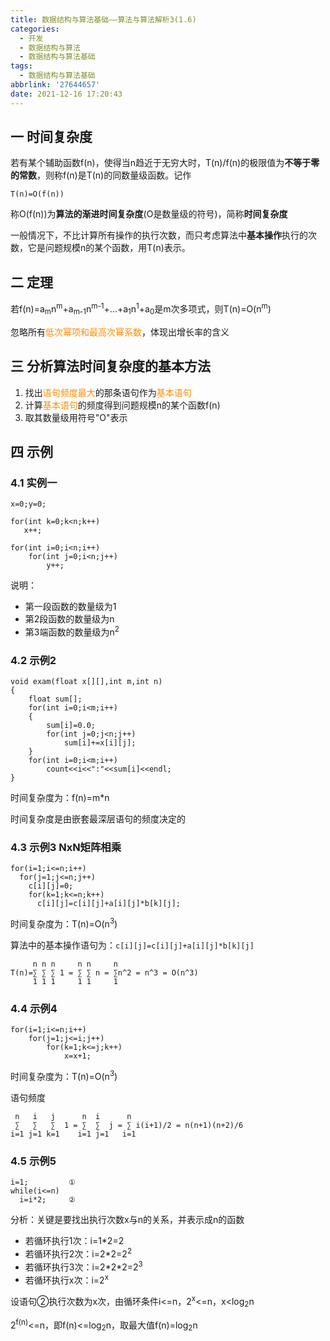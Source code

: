 ```yaml
---
title: 数据结构与算法基础——算法与算法解析3(1.6)
categories:
  - 开发
  - 数据结构与算法
  - 数据结构与算法基础
tags:
  - 数据结构与算法基础
abbrlink: '27644657'
date: 2021-12-16 17:20:43
---
```

## 一 时间复杂度

若有某个辅助函数f(n)，使得当n趋近于无穷大时，T(n)/f(n)的极限值为**不等于零的常数**，则称f(n)是T(n)的同数量级函数。记作

```
T(n)=O(f(n))
```

称O(f(n))为**算法的渐进时间复杂度**(O是数量级的符号)，简称**时间复杂度**

一般情况下，不比计算所有操作的执行次数，而只考虑算法中**基本操作**执行的次数，它是问题规模n的某个函数，用T(n)表示。

<!--more-->

## 二 定理

若f(n)=a<sub>m</sub>n<sup>m</sup>+a<sub>m-1</sub>n<sup>m-1</sup>+...+a<sub>1</sub>n<sup>1</sup>+a<sub>0</sub>是m次多项式，则T(n)=O(n<sup>m</sup>)

忽略所有<font color=darkorange>低次幂项和最高次幂系数</font>，体现出增长率的含义

## 三 分析算法时间复杂度的基本方法

1. 找出<font color=darkorange>语句频度最大</font>的那条语句作为<font color=darkorange>基本语句</font>
2. 计算<font color=darkorange>基本语句</font>的频度得到问题规模n的某个函数f(n)
3. 取其数量级用符号"O"表示

## 四 示例
### 4.1 实例一
```
x=0;y=0;

for(int k=0;k<n;k++)
   x++;
   
for(int i=0;i<n;i++)
	for(int j=0;i<n;j++)
		y++;
```

说明：

* 第一段函数的数量级为1
* 第2段函数的数量级为n
* 第3端函数的数量级为n<sup>2</sup>

### 4.2 示例2

```
void exam(float x[][],int m,int n)
{
	float sum[];
	for(int i=0;i<m;i++)
	{
		sum[i]=0.0;
		for(int j=0;j<n;j++)
			sum[i]+=x[i][j];
	}
	for(int i=0;i<m;i++)
		count<<i<<":"<<sum[i]<<endl;
}
```

时间复杂度为：f(n)=m*n

时间复杂度是由嵌套最深层语句的频度决定的

### 4.3 示例3 NxN矩阵相乘

```
for(i=1;i<=n;i++)
  for(j=1;j<=n;j++)
    c[i][j]=0;
    for(k=1;k<=n;k++)
      c[i][j]=c[i][j]+a[i][j]*b[k][j];
```

时间复杂度为：T(n)=O(n<sup>3</sup>)

算法中的基本操作语句为：`c[i][j]=c[i][j]+a[i][j]*b[k][j]`

```
	 n n n     n n     n
T(n)=∑ ∑ ∑ 1 = ∑ ∑ n = ∑n^2 = n^3 = O(n^3)
	 1 1 1     1 1     1
```

### 4.4 示例4 

```
for(i=1;i<=n;i++)
	for(j=1;j<=i;j++)
		for(k=1;k<=j;k++)
			x=x+1;
```

时间复杂度为：T(n)=O(n<sup>3</sup>)

语句频度

```
 n   i   j      n  i      n
 ∑   ∑   ∑  1 = ∑  ∑  j = ∑ i(i+1)/2 = n(n+1)(n+2)/6
i=1 j=1 k=1    i=1 j=1   i=1

```

### 4.5 示例5 

```
i=1;         ① 
while(i<=n)
  i=i*2;     ②
```

分析：关键是要找出执行次数x与n的关系，并表示成n的函数

* 若循环执行1次：i=1*2=2
* 若循环执行2次：i=2*2=2<sup>2</sup>
* 若循环执行3次：i=2\*2\*2=2<sup>3</sup>
* 若循环执行x次：i=2<sup>x</sup>

设语句②执行次数为x次，由循环条件i<=n，2<sup>x</sup><=n，x<log<sub>2</sub>n

2<sup>f(n)</sup><=n，即f(n)<=log<sub>2</sub>n，取最大值f(n)=log<sub>2</sub>n